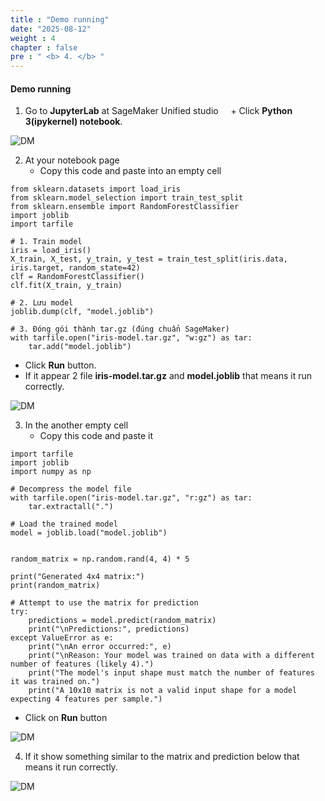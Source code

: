 ```yaml
---
title : "Demo running"
date: "2025-08-12"
weight : 4
chapter : false
pre : " <b> 4. </b> "
---
```



#### Demo running
1. Go to **JupyterLab** at SageMaker Unified studio
    + Click **Python 3(ipykernel) notebook**.

![DM](/images/4.demo/001-Demo.png)

2. At your notebook page
   + Copy this code and paste into an empty cell

```
from sklearn.datasets import load_iris
from sklearn.model_selection import train_test_split
from sklearn.ensemble import RandomForestClassifier
import joblib
import tarfile

# 1. Train model
iris = load_iris()
X_train, X_test, y_train, y_test = train_test_split(iris.data, iris.target, random_state=42)
clf = RandomForestClassifier()
clf.fit(X_train, y_train)

# 2. Lưu model
joblib.dump(clf, "model.joblib")

# 3. Đóng gói thành tar.gz (đúng chuẩn SageMaker)
with tarfile.open("iris-model.tar.gz", "w:gz") as tar:
    tar.add("model.joblib")
```

   + Click **Run** button.
   + If it appear 2 file **iris-model.tar.gz** and **model.joblib** that means it run correctly.

![DM](/images/4.demo/002-Demo.png)

3. In the another empty cell
   + Copy this code and paste it

```
import tarfile
import joblib
import numpy as np

# Decompress the model file
with tarfile.open("iris-model.tar.gz", "r:gz") as tar:
    tar.extractall(".")

# Load the trained model
model = joblib.load("model.joblib")


random_matrix = np.random.rand(4, 4) * 5

print("Generated 4x4 matrix:")
print(random_matrix)

# Attempt to use the matrix for prediction
try:
    predictions = model.predict(random_matrix)
    print("\nPredictions:", predictions)
except ValueError as e:
    print("\nAn error occurred:", e)
    print("\nReason: Your model was trained on data with a different number of features (likely 4).")
    print("The model's input shape must match the number of features it was trained on.")
    print("A 10x10 matrix is not a valid input shape for a model expecting 4 features per sample.")
```
   + Click on **Run** button

![DM](/images/4.demo/003-Demo.png)

4. If it show something similar to the matrix and prediction below that means it run correctly.

![DM](/images/4.demo/004-Demo.png)
